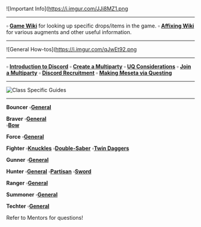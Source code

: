![Important Info](https://i.imgur.com/JJi8MZ1.png

---

:white_small_square: **[Game Wiki](https://pso2na.arks-visiphone.com/wiki/Main_Page)**  for looking up specific drops/items in the game.
:white_small_square: **[Affixing Wiki](https://docs.google.com/document/d/11KZLdZlywBGVI95W2yOp_RDLr-9x9svdFvNUN2nLanM/edit#heading=h.6w75voe101uv)** for various augments and other useful information.

---

![General How-tos](https://i.imgur.com/qJwEt92.png

---

:white_small_square: **[Introduction to Discord](https://streamable.com/8t7v6c)**
:white_small_square: **[Create a Multiparty](https://streamable.com/8656y6)**
:white_small_square: **[UQ Considerations](https://docs.google.com/document/d/1vIyh_0OuL8OG3m0DsjxBSjGIkRRETXIJgmRml6THXUc/edit?usp=sharing)**
:white_small_square: **[Join a Multiparty](https://streamable.com/m1c108)**
:white_small_square: **[Discord Recruitment](https://streamable.com/r3w58i)**
:white_small_square: **[Making Meseta via Questing](https://streamable.com/g8y1yn)**
	

---

![Class Specific Guides](https://i.imgur.com/Q5qlJ1v.png)

---
**__Bouncer__**
:white_small_square:**[General](https://goo.gl/S184Bz)** 

**__Braver__**
:white_small_square:**[General](https://docs.google.com/document/d/1rM9GvtWBB0mG9Q1-9ZsDQlTN0RqIn7SzTDjxNjgy4ls)**  
:white_small_square:**[Bow](https://docs.google.com/document/d/1-eK8zIf8cAkaJSfwz46CDU8yZz0RvFzewFQeRtlTfAM)**

**__Force__**
:white_small_square:**[General](https://docs.google.com/document/d/1TMO8zro-8rhB61R73-rNlg_CC5BnqzEvKgVg6vg5oxM/preview?pru=AAABcsVPKvE*apzOfBBJJO-yuspqloVjtg#)**

**__Fighter__**
:white_small_square:**[Knuckles](https://docs.google.com/document/d/1I0GLPX8uH_EChZ_-FxRqIxkpsKJFPlZeczaxYK2hf-Y/edit)**
:white_small_square:**[Double-Saber](https://docs.google.com/document/d/1vfwSajJL5Tze6vTIyNa6jeTjLQ4IFNj24a-X9fCaur8/preview?pru=AAABcrauphE*xm79AKRshVcu8z5scWQBzg#)**
:white_small_square:**[Twin Daggers](https://docs.google.com/document/d/1ec-eWAHP-vhAPHZNkjb2S9Z-672XSQr8sohrIoH1d5w/edit#heading=h.c19afkq5gtv3)**

**__Gunner__**
:white_small_square:**[General](https://tinyurl.com/y8394coy)**

**__Hunter__**
:white_small_square:**[General](https://www.reddit.com/r/PSO2/comments/g1tcmm/hunterfighter_na_build_guide/)**
:white_small_square:**[Partisan](https://docs.google.com/document/d/1efuuduqS_g22LzTypSui8ArHwjcCyMpZ11xHLB2VFMk/edit)**
:white_small_square:**[Sword](https://docs.google.com/document/d/1eazJ_xHTLzFge9KHNIoCcfnTg5rUylIDdBwJg6SJm3g/edit)**

**__Ranger__**
:white_small_square:**[General](https://somethingaboutlagging.wordpress.com/)**

**__Summoner__**
:white_small_square:**[General](https://docs.google.com/spreadsheets/d/e/2PACX-1vQ11NGH9_PhTqgqanYWyHWoyOmuyawLxxOTLgcrDsMtqyn9PCo5oBL5bEGYr0icfOyMTqBQjzhPCRQi/pubhtml#)**

**__Techter__**
:white_small_square:**[General](https://docs.google.com/document/d/11N09BzAVCBpoOL9EIM5UxLZP4Ys7yO0XcdsecU0kTck/edit#)**

Refer to Mentors for questions!



